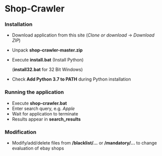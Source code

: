 # Shop-Crawler


### Installation

* Download application from this site (*Clone or download* -> *Download ZIP*)
* Unpack **shop-crawler-master.zip**
* Execute **install.bat** (Install Python)

  (**install32.bat** for 32 Bit Windows)
 * Check **Add Python 3.7 to PATH** during Python installation


### Running the application

* Execute **shop-crawler.bat**
* Enter search query, e.g. *Apple*
* Wait for application to terminate
* Results appear in **search_results**


### Modification

* Modify/add/delete files from **/blacklist/...** or **/mandatory/...** to change evaluation of ebay shops

